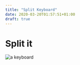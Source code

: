 ```yaml
---
title: "Split Keyboard"
date: 2020-03-20T01:57:51+01:00
draft: true
---
```

# Split it

![a keyboard](/images/rozsda.jpg)
